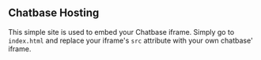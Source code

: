 ## Chatbase Hosting

This simple site is used to embed your Chatbase iframe. Simply go to `index.html` and replace your iframe's `src` attribute with your own chatbase' iframe.
